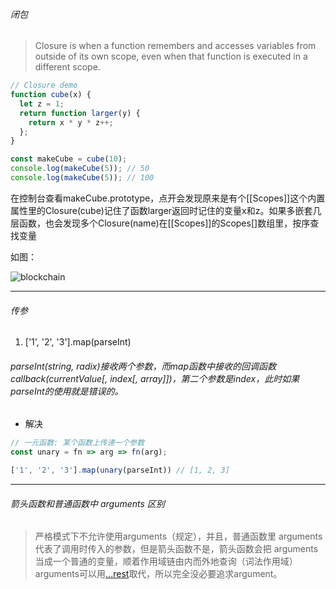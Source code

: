 ###### 闭包

> Closure is when a function remembers and accesses variables from outside of its own scope, even when that function is executed in a different scope.

```js
// Closure demo
function cube(x) {
  let z = 1;
  return function larger(y) {
    return x * y * z++;
  };
}

const makeCube = cube(10);
console.log(makeCube(5)); // 50
console.log(makeCube(5)); // 100
```

在控制台查看makeCube.prototype，点开会发现原来是有个[[Scopes]]这个内置属性里的Closure(cube)记住了函数larger返回时记住的变量x和z。如果多嵌套几层函数，也会发现多个Closure(name)在[[Scopes]]的Scopes[]数组里，按序查找变量

如图：

![blockchain](https://user-gold-cdn.xitu.io/2019/4/18/16a30d856665c6dd?imageView2/0/w/1280/h/960/format/webp/ignore-error/1)

---

###### 传参

1. ['1', '2', '3'].map(parseInt)

###### parseInt(string, radix)接收两个参数，而map函数中接收的回调函数callback(currentValue[, index[, array]])，第二个参数是index，此时如果parseInt的使用就是错误的。

- 解决

```js
// 一元函数: 某个函数上传递一个参数
const unary = fn => arg => fn(arg);

['1', '2', '3'].map(unary(parseInt)) // [1, 2, 3]
```

---

###### 箭头函数和普通函数中 arguments 区别

> 严格模式下不允许使用arguments（规定），并且，普通函数里 arguments 代表了调用时传入的参数，但是箭头函数不是，箭头函数会把 arguments 当成一个普通的变量，顺着作用域链由内而外地查询（词法作用域）arguments可以用[...rest](https://juejin.im/entry/596c7fc15188254b6237a29c)取代，所以完全没必要追求argument。


